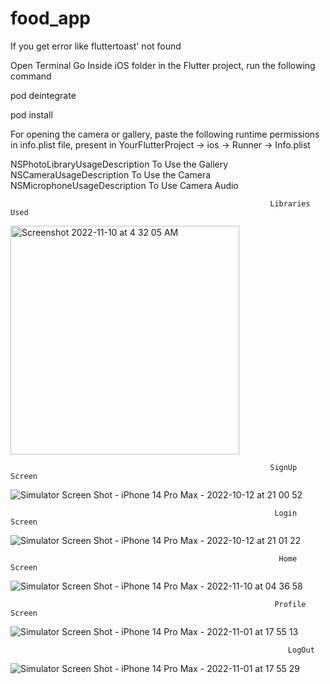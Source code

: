 # food_app

If you get error like fluttertoast' not found 

Open Terminal Go Inside iOS folder in the Flutter project, run the following command

pod deintegrate

pod install

For opening the camera or gallery, paste the following runtime permissions in info.plist file, present in YourFlutterProject -> ios -> Runner -> Info.plist

<key>NSPhotoLibraryUsageDescription</key>
    <string>To Use the Gallery</string>
    <key>NSCameraUsageDescription</key>
    <string>To Use the Camera</string>
    <key>NSMicrophoneUsageDescription</key>
    <string>To Use Camera Audio</string>

    

                                                              Libraries Used                                                          
                                                              
<img width="366" alt="Screenshot 2022-11-10 at 4 32 05 AM" src="https://user-images.githubusercontent.com/26799447/201054186-25df207a-2c82-4f37-b2eb-42cdb6e426b2.png">

                                                              SignUp Screen

![Simulator Screen Shot - iPhone 14 Pro Max - 2022-10-12 at 21 00 52](https://user-images.githubusercontent.com/26799447/195475163-77344119-5565-4d7f-ac55-98eb42ea91fe.png)

                                                               Login Screen

![Simulator Screen Shot - iPhone 14 Pro Max - 2022-10-12 at 21 01 22](https://user-images.githubusercontent.com/26799447/195475183-04e9ab50-6362-4f28-8b8a-f47295912e54.png)

                                                                Home Screen
                                                                
![Simulator Screen Shot - iPhone 14 Pro Max - 2022-11-10 at 04 36 58](https://user-images.githubusercontent.com/26799447/201054916-7725060f-c7f1-4054-8401-249d48c43610.png)

                                                               Profile Screen
                                                              
![Simulator Screen Shot - iPhone 14 Pro Max - 2022-11-01 at 17 55 13](https://user-images.githubusercontent.com/26799447/199350745-e0b474d1-4895-4b80-bbc9-096e36eeb8f1.png)


                                                                  LogOut
 
 ![Simulator Screen Shot - iPhone 14 Pro Max - 2022-11-01 at 17 55 29](https://user-images.githubusercontent.com/26799447/199351102-52927392-1f48-4eda-82b6-c050d7e4803b.png)
